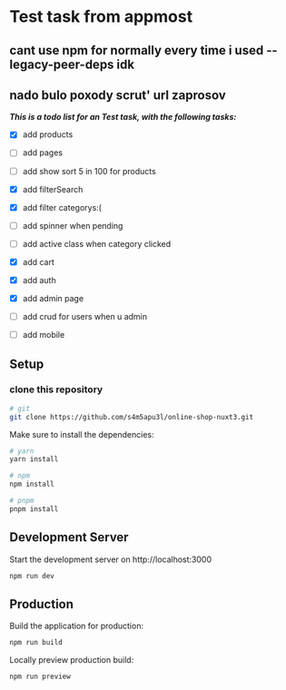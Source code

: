 # Test task from appmost

## cant use npm for normally every time i used --legacy-peer-deps idk
## nado bulo poxody scrut' url zaprosov

***This is a todo list for an Test task, with the following tasks:***
- [x] add products
- [ ] add pages
- [ ] add show sort 5 in 100 for products
- [x] add filterSearch
- [x] add filter categorys:(
- [ ] add spinner when pending
- [ ] add active class when category clicked
- [x] add cart
- [x] add auth
- [x] add admin page
- [ ] add crud for users when u admin
- [ ] add mobile



## Setup

### clone this repository

```bash
# git
git clone https://github.com/s4m5apu3l/online-shop-nuxt3.git
```

Make sure to install the dependencies:

```bash
# yarn
yarn install

# npm
npm install

# pnpm
pnpm install
```

## Development Server

Start the development server on http://localhost:3000

```bash
npm run dev
```

## Production

Build the application for production:

```bash
npm run build
```

Locally preview production build:

```bash
npm run preview
```

